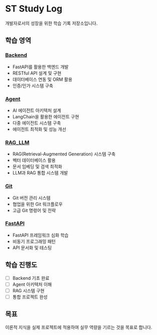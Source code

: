 # ST Study Log

개발자로서의 성장을 위한 학습 기록 저장소입니다.

##  학습 영역

###  [Backend](./backend/)
- FastAPI를 활용한 백엔드 개발
- RESTful API 설계 및 구현
- 데이터베이스 연동 및 ORM 활용
- 인증/인가 시스템 구축

###  [Agent](./agent/)
- AI 에이전트 아키텍처 설계
- LangChain을 활용한 에이전트 구현
- 다중 에이전트 시스템 구축
- 에이전트 최적화 및 성능 개선

###  [RAG_LLM](./rag_llm/)
- RAG(Retrieval-Augmented Generation) 시스템 구축
- 벡터 데이터베이스 활용
- 문서 임베딩 및 검색 최적화
- LLM과 RAG 통합 시스템 개발

###  [Git](./git/)
- Git 버전 관리 시스템
- 협업을 위한 Git 워크플로우
- 고급 Git 명령어 및 전략

###  [FastAPI](./fastapi/)
- FastAPI 프레임워크 심화 학습
- 비동기 프로그래밍 패턴
- API 문서화 및 테스팅

##  학습 진행도

- [ ] Backend 기초 완료
- [ ] Agent 아키텍처 이해
- [ ] RAG 시스템 구현
- [ ] 통합 프로젝트 완성

##  목표

이론적 지식을 실제 프로젝트에 적용하여 실무 역량을 기르는 것을 목표로 합니다.

